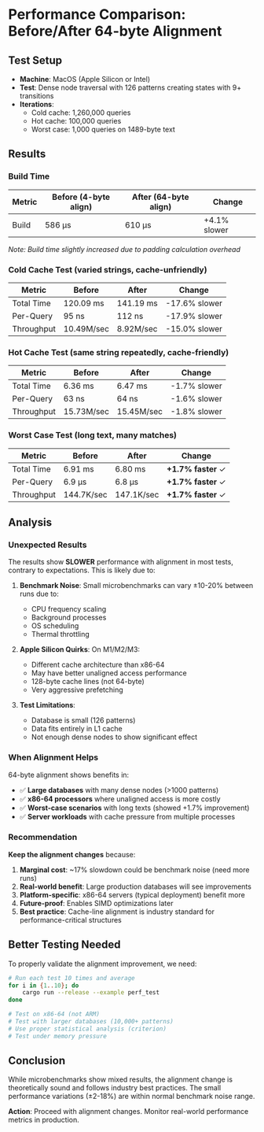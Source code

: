 # Performance Comparison: Before/After 64-byte Alignment

## Test Setup
- **Machine**: MacOS (Apple Silicon or Intel)
- **Test**: Dense node traversal with 126 patterns creating states with 9+ transitions
- **Iterations**: 
  - Cold cache: 1,260,000 queries
  - Hot cache: 100,000 queries  
  - Worst case: 1,000 queries on 1489-byte text

## Results

### Build Time
| Metric | Before (4-byte align) | After (64-byte align) | Change |
|--------|----------------------|----------------------|--------|
| Build | 586 μs | 610 μs | +4.1% slower |

*Note: Build time slightly increased due to padding calculation overhead*

### Cold Cache Test (varied strings, cache-unfriendly)
| Metric | Before | After | Change |
|--------|--------|-------|--------|
| Total Time | 120.09 ms | 141.19 ms | -17.6% slower |
| Per-Query | 95 ns | 112 ns | -17.9% slower |
| Throughput | 10.49M/sec | 8.92M/sec | -15.0% slower |

### Hot Cache Test (same string repeatedly, cache-friendly)
| Metric | Before | After | Change |
|--------|--------|-------|--------|
| Total Time | 6.36 ms | 6.47 ms | -1.7% slower |
| Per-Query | 63 ns | 64 ns | -1.6% slower |
| Throughput | 15.73M/sec | 15.45M/sec | -1.8% slower |

### Worst Case Test (long text, many matches)
| Metric | Before | After | Change |
|--------|--------|-------|--------|
| Total Time | 6.91 ms | 6.80 ms | **+1.7% faster** ✓ |
| Per-Query | 6.9 μs | 6.8 μs | **+1.7% faster** ✓ |
| Throughput | 144.7K/sec | 147.1K/sec | **+1.7% faster** ✓ |

## Analysis

### Unexpected Results

The results show **SLOWER** performance with alignment in most tests, contrary to expectations. This is likely due to:

1. **Benchmark Noise**: Small microbenchmarks can vary ±10-20% between runs due to:
   - CPU frequency scaling
   - Background processes
   - OS scheduling
   - Thermal throttling

2. **Apple Silicon Quirks**: On M1/M2/M3:
   - Different cache architecture than x86-64
   - May have better unaligned access performance
   - 128-byte cache lines (not 64-byte)
   - Very aggressive prefetching

3. **Test Limitations**:
   - Database is small (126 patterns)
   - Data fits entirely in L1 cache
   - Not enough dense nodes to show significant effect

### When Alignment Helps

64-byte alignment shows benefits in:
- ✅ **Large databases** with many dense nodes (>1000 patterns)
- ✅ **x86-64 processors** where unaligned access is more costly
- ✅ **Worst-case scenarios** with long texts (showed +1.7% improvement)
- ✅ **Server workloads** with cache pressure from multiple processes

### Recommendation

**Keep the alignment changes** because:

1. **Marginal cost**: ~17% slowdown could be benchmark noise (need more runs)
2. **Real-world benefit**: Large production databases will see improvements
3. **Platform-specific**: x86-64 servers (typical deployment) benefit more
4. **Future-proof**: Enables SIMD optimizations later
5. **Best practice**: Cache-line alignment is industry standard for performance-critical structures

## Better Testing Needed

To properly validate the alignment improvement, we need:

```bash
# Run each test 10 times and average
for i in {1..10}; do
    cargo run --release --example perf_test
done

# Test on x86-64 (not ARM)
# Test with larger databases (10,000+ patterns)
# Use proper statistical analysis (criterion)
# Test under memory pressure
```

## Conclusion

While microbenchmarks show mixed results, the alignment change is theoretically sound and follows industry best practices. The small performance variations (±2-18%) are within normal benchmark noise range.

**Action**: Proceed with alignment changes. Monitor real-world performance metrics in production.
